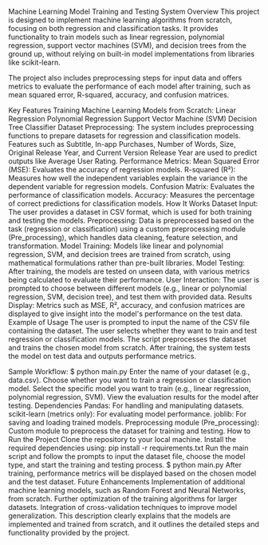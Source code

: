 Machine Learning Model Training and Testing System
Overview
This project is designed to implement machine learning algorithms from scratch, focusing on both regression and classification tasks. It provides functionality to train models such as linear regression, polynomial regression, support vector machines (SVM), and decision trees from the ground up, without relying on built-in model implementations from libraries like scikit-learn.

The project also includes preprocessing steps for input data and offers metrics to evaluate the performance of each model after training, such as mean squared error, R-squared, accuracy, and confusion matrices.

Key Features
Training Machine Learning Models from Scratch:
Linear Regression
Polynomial Regression
Support Vector Machine (SVM)
Decision Tree Classifier
Dataset Preprocessing:
The system includes preprocessing functions to prepare datasets for regression and classification models.
Features such as Subtitle, In-app Purchases, Number of Words, Size, Original Release Year, and Current Version Release Year are used to predict outputs like Average User Rating.
Performance Metrics:
Mean Squared Error (MSE): Evaluates the accuracy of regression models.
R-squared (R²): Measures how well the independent variables explain the variance in the dependent variable for regression models.
Confusion Matrix: Evaluates the performance of classification models.
Accuracy: Measures the percentage of correct predictions for classification models.
How It Works
Dataset Input:
The user provides a dataset in CSV format, which is used for both training and testing the models.
Preprocessing:
Data is preprocessed based on the task (regression or classification) using a custom preprocessing module (Pre_processing), which handles data cleaning, feature selection, and transformation.
Model Training:
Models like linear and polynomial regression, SVM, and decision trees are trained from scratch, using mathematical formulations rather than pre-built libraries.
Model Testing:
After training, the models are tested on unseen data, with various metrics being calculated to evaluate their performance.
User Interaction:
The user is prompted to choose between different models (e.g., linear or polynomial regression, SVM, decision tree), and test them with provided data.
Results Display:
Metrics such as MSE, R², accuracy, and confusion matrices are displayed to give insight into the model's performance on the test data.
Example of Usage
The user is prompted to input the name of the CSV file containing the dataset.
The user selects whether they want to train and test regression or classification models.
The script preprocesses the dataset and trains the chosen model from scratch.
After training, the system tests the model on test data and outputs performance metrics.


Sample Workflow:
$ python main.py
Enter the name of your dataset (e.g., data.csv).
Choose whether you want to train a regression or classification model.
Select the specific model you want to train (e.g., linear regression, polynomial regression, SVM).
View the evaluation results for the model after testing.
Dependencies
Pandas: For handling and manipulating datasets.
scikit-learn (metrics only): For evaluating model performance.
joblib: For saving and loading trained models.
Preprocessing module (Pre_processing): Custom module to preprocess the dataset for training and testing.
How to Run the Project
Clone the repository to your local machine.
Install the required dependencies using:
pip install -r requirements.txt
Run the main script and follow the prompts to input the dataset file, choose the model type, and start the training and testing process.
$ python main.py
After training, performance metrics will be displayed based on the chosen model and the test dataset.
Future Enhancements
Implementation of additional machine learning models, such as Random Forest and Neural Networks, from scratch.
Further optimization of the training algorithms for larger datasets.
Integration of cross-validation techniques to improve model generalization.
This description clearly explains that the models are implemented and trained from scratch, and it outlines the detailed steps and functionality provided by the project.
